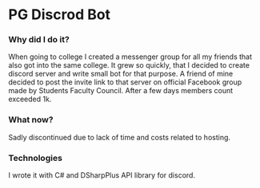 # PG Discrod Bot

### Why did I do it?
When going to college I created a messenger group for all my friends that also got into the same college. It grew so quickly, that I decided to create discord server and write small bot for that purpose. A friend of mine decided to post the invite link to that server on official Facebook group made by Students Faculty Council. After a few days members count exceeded 1k. 

### What now?
Sadly discontinued due to lack of time and costs related to hosting.

### Technologies 
I wrote it with C# and DSharpPlus API library for discord. 
